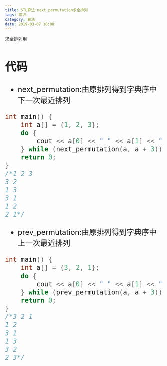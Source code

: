 ```yaml
---
title: STL算法:next_permutation求全排列 
tags: 常识
category: 算法
date: 2019-03-07 18:00 
---
```




求全排列用

<!--more-->

<font size=5> 



## 代码

- next_permutation:由原排列得到字典序中下一次最近排列

```c++
int main() {
    int a[] = {1, 2, 3};
    do {
        cout << a[0] << " " << a[1] << " " << a[2] << endl;
    } while (next_permutation(a, a + 3));
    return 0;
}
/*1 2 3
3 2
1 3
3 1
1 2
2 1*/
```

- prev_permutation:由原排列得到字典序中上一次最近排列

```c++
int main() {
    int a[] = {3, 2, 1};
    do {
        cout << a[0] << " " << a[1] << " " << a[2] << endl;
    } while (prev_permutation(a, a + 3));
    return 0;
}
/*3 2 1
1 2
3 1
1 3
3 2
2 3*/
```

